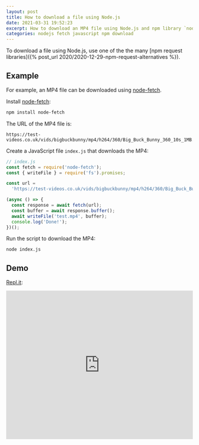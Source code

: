 ```yaml
---
layout: post
title: How to download a file using Node.js
date: 2021-03-31 19:52:23
excerpt: How to download an MP4 file using Node.js and npm library `node-fetch`.
categories: nodejs fetch javascript npm download
---
```


To download a file using Node.js, use one of the the many [npm request libraries]({% post_url 2020/2020-12-29-npm-request-alternatives %}).

## Example

For example, an MP4 file can be downloaded using [node-fetch](https://github.com/node-fetch/node-fetch).

Install [node-fetch](https://www.npmjs.com/package/node-fetch):

```sh
npm install node-fetch
```

The URL of the MP4 file is:

```
https://test-videos.co.uk/vids/bigbuckbunny/mp4/h264/360/Big_Buck_Bunny_360_10s_1MB.mp4
```

Create a JavaScript file `index.js` that downloads the MP4:

```js
// index.js
const fetch = require('node-fetch');
const { writeFile } = require('fs').promises;

const url =
  'https://test-videos.co.uk/vids/bigbuckbunny/mp4/h264/360/Big_Buck_Bunny_360_10s_1MB.mp4';

(async () => {
  const response = await fetch(url);
  const buffer = await response.buffer();
  await writeFile('test.mp4', buffer);
  console.log('Done!');
})();
```

Run the script to download the MP4:

```sh
node index.js
```

## Demo

[Repl.it](https://replit.com/@remarkablemark/node-fetch-mp4):

<iframe height="400px" width="100%" src="https://replit.com/@remarkablemark/node-fetch-mp4?lite=true" scrolling="no" frameborder="no" allowtransparency="true" allowfullscreen="true" sandbox="allow-forms allow-pointer-lock allow-popups allow-same-origin allow-scripts allow-modals"></iframe>
